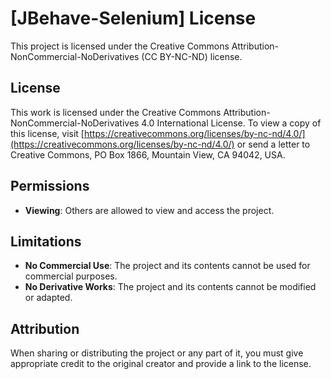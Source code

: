 # [JBehave-Selenium] License

This project is licensed under the Creative Commons Attribution-NonCommercial-NoDerivatives (CC BY-NC-ND) license.

## License

This work is licensed under the Creative Commons Attribution-NonCommercial-NoDerivatives 4.0 International License. To view a copy of this license, visit [https://creativecommons.org/licenses/by-nc-nd/4.0/](https://creativecommons.org/licenses/by-nc-nd/4.0/) or send a letter to Creative Commons, PO Box 1866, Mountain View, CA 94042, USA.

## Permissions

- **Viewing**: Others are allowed to view and access the project.

## Limitations

- **No Commercial Use**: The project and its contents cannot be used for commercial purposes.
- **No Derivative Works**: The project and its contents cannot be modified or adapted.

## Attribution

When sharing or distributing the project or any part of it, you must give appropriate credit to the original creator and provide a link to the license.
